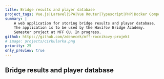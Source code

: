 ```yaml
---
title: Bridge results and player database
project_tags: Vue.js|Laravel|SPA|Vue Router|Typescript|PHP|Docker Composer|Responsive|Bridge
summary: |
    A web application for storing bridge results and player database. 
    The application is to be used by the Havířov Bridge Academy.
    Semester project at MFF CU. In progress.
github: https://github.com/zdenecek/mff-rocnikovy-projekt
# image: projects/cirkularka.png
priority: 25
only_preview: true
---
```


## Bridge results and player database


